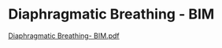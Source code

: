 # Diaphragmatic Breathing - BIM

[Diaphragmatic Breathing- BIM.pdf](Diaphragmatic%20Breathing%20-%20BIM%2079008c3af3894b7696c018f972ce96f2/Diaphragmatic_Breathing-_BIM.pdf)